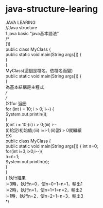 # java-structure-learing
JAVA LEARING  
//Java structure  
1.java basic "java基本語法"  
/*  
(1)  
public class MyClass {  
    public static void main(String args[]) {  
    }  
}  
MyClass(這個是檔名，依檔名而變)  
    public static void main(String args[]) {  
        }  
為基本結構是主程式  
*/  
/*  
(2)for 迴圈  
for (int i = 10; i > 0; i--) {  
    System.out.println(i);  
}  
(i)int i = 10;(ii) i > 0;(iii) i--  
(i)給定i初始值;(iii) i=i-1;(ii)當i > 0就繼續  
EX:  
public class MyClass {  
    public static void main(String args[]) { 
    int n=0;  
      for(int i=3;i>0;i--){  
          n=n+1;  
          System.out.println(n);  
      }  
    }  
} 
執行結果  
i=3時，執行n=0，使n=0+1=n=1，輸出1   
i=2時，執行n=1，使n=1+1=n=2，輸出2  
i=1時，執行n=2，使n=2+1=n=3，輸出3  
*/  
